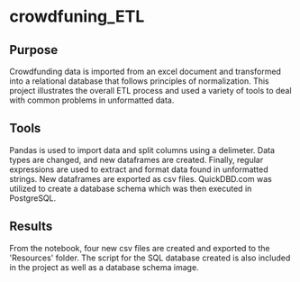 # crowdfuning_ETL

## Purpose

Crowdfunding data is imported from an excel document and transformed into a relational database that follows principles of normalization. This project illustrates the overall ETL process and used a variety of tools to deal with common problems in unformatted data.


## Tools

Pandas is used to import data and split columns using a delimeter. Data types are changed, and new dataframes are created. Finally, regular expressions are used to extract and format data found in unformatted strings. New dataframes are exported as csv files. QuickDBD.com was utilized to create a database schema which was then executed in PostgreSQL.


## Results

From the notebook, four new csv files are created and exported to the 'Resources' folder. The script for the SQL database created is also included in the project as well as a database schema image.
